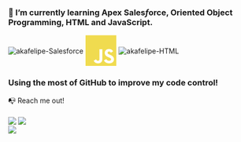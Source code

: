 ### 🌱 I’m currently learning Apex Sales<i>f</i>orce, Oriented Object Programming, HTML and JavaScript.
<div>
  <img align="center" alt="akafelipe-Salesforce" src="https://c1.sfdcstatic.com/content/dam/sfdc-docs/www/logos/logo-salesforce.svg">
  <img align="center" alt="akfelipe-JS" height="64" width="64" src="https://raw.githubusercontent.com/devicons/devicon/master/icons/javascript/javascript-plain.svg">
  <img align="center" alt="akafelipe-HTML"height="64" width="64" src="https://github.com/akafelipe/devicon/blob/master/icons/html5/html5-original.svg">
</div>

### Using the most of GitHub to improve my code control!
 
<div>
  
  :mailbox_with_no_mail: Reach me out!&nbsp;&nbsp;  
  <br>
  <a href="mailto:sqr.felipe@gmail.com"><img align="center" src="https://img.shields.io/badge/GMAIL-red"></a>
  <a href="https://www.linkedin.com/in/felipesiqueirasilva" target="_blank"><img align="center" src="https://img.shields.io/badge/LINKEDIN-blue"></a>  
  <a href="https://www.salesforce.com/trailblazer/akafelipe" target="_blank"><img align="center" src="https://img.shields.io/badge/TRAILHEAD-orange"></a>  
</div>


